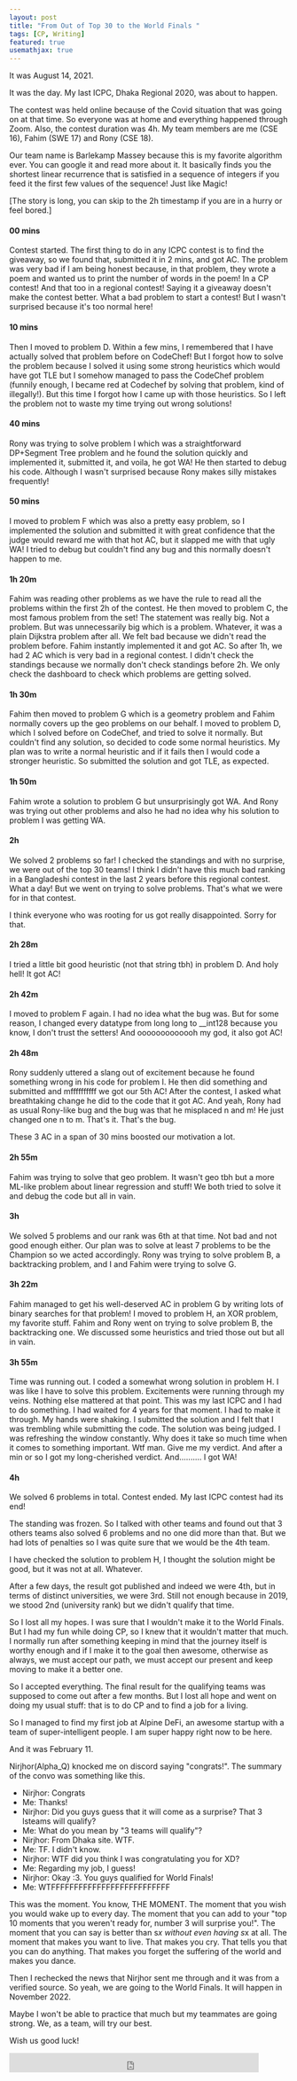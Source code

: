 ```yaml
---
layout: post
title: "From Out of Top 30 to the World Finals "
tags: [CP, Writing]
featured: true
usemathjax: true
---
```

It was August 14, 2021.

It was the day. My last ICPC, Dhaka Regional 2020, was about to happen.

The contest was held online because of the Covid situation that was going on at that time. So everyone was at home and everything happened through Zoom. Also, the contest duration was 4h. My team members are me (CSE 16), Fahim (SWE 17) and Rony (CSE 18).

Our team name is Barlekamp Massey because this is my favorite algorithm ever. You can google it and read more about it. It basically finds you the shortest linear recurrence that is satisfied in a sequence of integers if you feed it the first few values of the sequence! Just like Magic!

[The story is long, you can skip to the 2h timestamp if you are in a hurry or feel bored.]

#### 00 mins
Contest started. The first thing to do in any ICPC contest is to find the giveaway, so we found that, submitted it in 2 mins, and got AC. The problem was very bad if I am being honest because, in that problem, they wrote a poem and wanted us to print the number of words in the poem! In a CP contest! And that too in a regional contest! Saying it a giveaway doesn't make the contest better. What a bad problem to start a contest! But I wasn't surprised because it's too normal here!

#### 10 mins
Then I moved to problem D. Within a few mins, I remembered that I have actually solved that problem before on CodeChef! But I forgot how to solve the problem because I solved it using some strong heuristics which would have got TLE but I somehow managed to pass the CodeChef problem (funnily enough, I became red at Codechef by solving that problem, kind of illegally!). But this time I forgot how I came up with those heuristics. So I left the problem not to waste my time trying out wrong solutions!

#### 40 mins
Rony was trying to solve problem I which was a straightforward DP+Segment Tree problem and he found the solution quickly and implemented it, submitted it, and voila, he got WA! He then started to debug his code. Although I wasn't surprised because Rony makes silly mistakes frequently!

#### 50 mins
I moved to problem F which was also a pretty easy problem, so I implemented the solution and submitted it with great confidence that the judge would reward me with that hot AC, but it slapped me with that ugly WA! I tried to debug but couldn't find any bug and this normally doesn't happen to me. 

#### 1h 20m
Fahim was reading other problems as we have the rule to read all the problems within the first 2h of the contest. He then moved to problem C, the most famous problem from the set! The statement was really big. Not a problem. But was unnecessarily big which is a problem. Whatever, it was a plain Dijkstra problem after all. We felt bad because we didn't read the problem before. Fahim instantly implemented it and got AC. So after 1h, we had 2 AC which is very bad in a regional contest. I didn't check the standings because we normally don't check standings before 2h. We only check the dashboard to check which problems are getting solved.

#### 1h 30m
Fahim then moved to problem G which is a geometry problem and Fahim normally covers up the geo problems on our behalf. I moved to problem D, which I solved before on CodeChef, and tried to solve it normally. But couldn't find any solution, so decided to code some normal heuristics. My plan was to write a normal heuristic and if it fails then I would code a stronger heuristic. So submitted the solution and got TLE, as expected.

#### 1h 50m 
Fahim wrote a solution to problem G but unsurprisingly got WA. And Rony was trying out other problems and also he had no idea why his solution to problem I was getting WA.

#### 2h
We solved 2 problems so far! I checked the standings and with no surprise, we were out of the top 30 teams! I think I didn't have this much bad ranking in a Bangladeshi contest in the last 2 years before this regional contest. What a day! But we went on trying to solve problems. That's what we were for in that contest.

I think everyone who was rooting for us got really disappointed. Sorry for that. 

#### 2h 28m
I tried a little bit good heuristic (not that string tbh) in problem D. And holy hell! It got AC! 

#### 2h 42m
I moved to problem F again. I had no idea what the bug was. But for some reason, I changed every datatype from long long to __int128 because you know, I don't trust the setters! And ooooooooooooh my god, it also got AC!

#### 2h 48m
Rony suddenly uttered a slang out of excitement because he found something wrong in his code for problem I. He then did something and submitted and mffffffffff we got our 5th AC! After the contest, I asked what breathtaking change he did to the code that it got AC. And yeah, Rony had as usual Rony-like bug and the bug was that he misplaced n and m! He just changed one n to m. That's it. That's the bug.

These 3 AC in a span of 30 mins boosted our motivation a lot. 

#### 2h 55m
Fahim was trying to solve that geo problem. It wasn't geo tbh but a more ML-like problem about linear regression and stuff! We both tried to solve it and debug the code but all in vain.

#### 3h
We solved 5 problems and our rank was 6th at that time. Not bad and not good enough either. Our plan was to solve at least 7 problems to be the Champion so we acted accordingly. Rony was trying to solve problem B, a backtracking problem, and I and Fahim were trying to solve G.

#### 3h 22m
Fahim managed to get his well-deserved AC in problem G by writing lots of binary searches for that problem! I moved to problem H, an XOR problem, my favorite stuff. Fahim and Rony went on trying to solve problem B, the backtracking one. We discussed some heuristics and tried those out but all in vain. 

#### 3h 55m
Time was running out. I coded a somewhat wrong solution in problem H. I was like I have to solve this problem. Excitements were running through my veins. Nothing else mattered at that point. This was my last ICPC and I had to do something. I had waited for 4 years for that moment. I had to make it through. My hands were shaking. I submitted the solution and I felt that I was trembling while submitting the code. The solution was being judged. I was refreshing the window constantly. Why does it take so much time when it comes to something important. Wtf man. Give me my verdict. And after a min or so I got my long-cherished verdict. And.......... I got WA!

#### 4h 
We solved 6 problems in total. Contest ended. My last ICPC contest had its end! 

The standing was frozen. So I talked with other teams and found out that 3 others teams also solved 6 problems and no one did more than that. But we had lots of penalties so I was quite sure that we would be the 4th team.

I have checked the solution to problem H, I thought the solution might be good, but it was not at all. Whatever.

After a few days, the result got published and indeed we were 4th, but in terms of distinct universities, we were 3rd. Still not enough because in 2019, we stood 2nd (university rank) but we didn't qualify that time.

So I lost all my hopes. I was sure that I wouldn't make it to the World Finals. But I had my fun while doing CP, so I knew that it wouldn't matter that much. I normally run after something keeping in mind that the journey itself is worthy enough and if I make it to the goal then awesome, otherwise as always, we must accept our path, we must accept our present and keep moving to make it a better one.

So I accepted everything. The final result for the qualifying teams was supposed to come out after a few months. But I lost all hope and went on doing my usual stuff: that is to do CP and to find a job for a living.

So I managed to find my first job at Alpine DeFi, an awesome startup with a team of super-intelligent people. I am super happy right now to be here.

And it was February 11.

Nirjhor(Alpha_Q) knocked me on discord saying "congrats!". The summary of the convo was something like this.

- Nirjhor: Congrats
- Me: Thanks!
- Nirjhor: Did you guys guess that it will come as a surprise? That 3 lsteams will qualify?
- Me: What do you mean by "3 teams will qualify"?
- Nirjhor: From Dhaka site. WTF. 
- Me: TF. I didn't know.
- Nirjhor: WTF did you think I was congratulating you for XD?
- Me: Regarding my job, I guess!
- Nirjhor: Okay :3. You guys qualified for World Finals!
- Me: WTFFFFFFFFFFFFFFFFFFFFFFFFFF

This was the moment. You know, THE MOMENT. The moment that you wish you would wake up to every day. The moment that you can add to your "top 10 moments that you weren't ready for, number 3 will surprise you!". The moment that you can say is better than s*x without even having s*x at all. The moment that makes you want to live. That makes you cry. That tells you that you can do anything. That makes you forget the suffering of the world and makes you dance.

Then I rechecked the news that Nirjhor sent me through and it was from a verified source. So yeah, we are going to the World Finals. It will happen in November 2022. 

Maybe I won't be able to practice that much but my teammates are going strong. We, as a team, will try our best.

Wish us good luck!

<iframe src="https://www.facebook.com/plugins/like.php?href=https%3A%2F%2Fshahjalalshohag.github.io%2Fnirvana%2F&width=450&layout=standard&action=like&size=small&share=true&height=35&appId" width="450" height="35" style="border:none;overflow:hidden" scrolling="no" frameborder="0" allowfullscreen="true" allow="autoplay; clipboard-write; encrypted-media; picture-in-picture; web-share"></iframe>

<div id="fb-root"></div>
<script async defer crossorigin="anonymous" src="https://connect.facebook.net/en_US/sdk.js#xfbml=1&version=v12.0" nonce="my6ulbt3"></script>

<div class="fb-comments" data-href="https://shahjalalshohag.github.io/nirvana/" data-width="" data-numposts="5"></div>